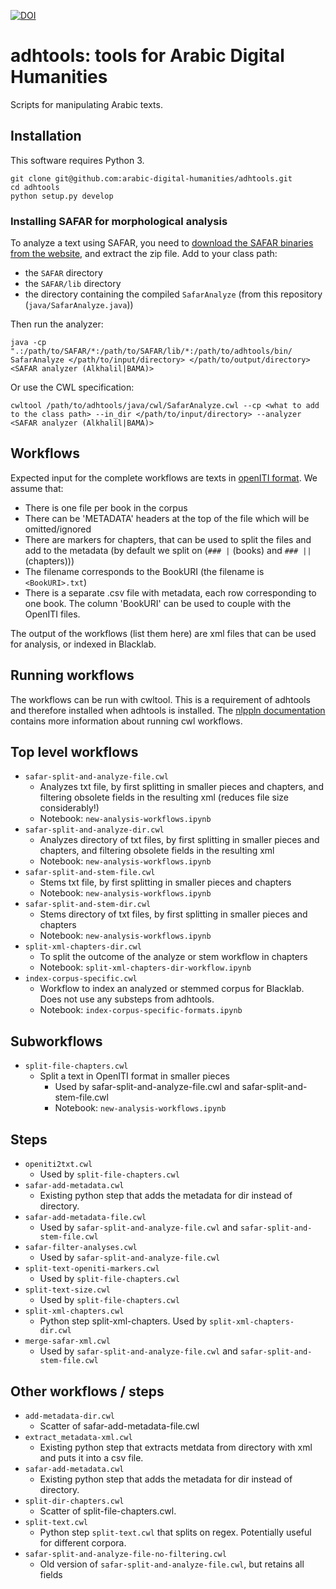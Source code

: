 [![DOI](https://zenodo.org/badge/118894019.svg)](https://zenodo.org/badge/latestdoi/118894019)

# adhtools: tools for Arabic Digital Humanities

Scripts for manipulating Arabic texts.

## Installation

This software requires Python 3.

```
git clone git@github.com:arabic-digital-humanities/adhtools.git
cd adhtools
python setup.py develop
```

### Installing SAFAR for morphological analysis

To analyze a text using SAFAR, you need to [download the SAFAR binaries from the website](http://arabic.emi.ac.ma/safar/?q=download), and extract the zip file.
Add to your class path:

* the `SAFAR` directory
* the `SAFAR/lib` directory
* the directory containing the compiled `SafarAnalyze` (from this repository (`java/SafarAnalyze.java`))

Then run the analyzer:
```
java -cp ".:/path/to/SAFAR/*:/path/to/SAFAR/lib/*:/path/to/adhtools/bin/ SafarAnalyze </path/to/input/directory> </path/to/output/directory> <SAFAR analyzer (Alkhalil|BAMA)>
```

Or use the CWL specification:
```
cwltool /path/to/adhtools/java/cwl/SafarAnalyze.cwl --cp <what to add to the class path> --in_dir </path/to/input/directory> --analyzer <SAFAR analyzer (Alkhalil|BAMA)>
```

## Workflows

Expected input for the complete workflows are texts in [openITI format](https://alraqmiyyat.github.io/2015/11-08.html). We assume that:
- There is one file per book in the corpus
- There can be 'METADATA' headers at the top of the file which will be omitted/ignored
- There are markers for chapters, that can be used to split the files and add to the metadata (by default we split on (`### |` (books) and `### ||` (chapters)))
- The filename corresponds to the BookURI (the filename is `<BookURI>.txt`)
- There is a separate .csv file with metadata, each row corresponding to one book. The column 'BookURI' can be used to couple with the OpenITI files.

The output of the workflows (list them here) are xml files that can be used for analysis, or indexed in Blacklab.

## Running workflows

The workflows can be run with cwltool. This is a requirement of adhtools and therefore installed when adhtools is installed. The
[nlppln documentation](https://nlppln.readthedocs.io/en/latest/running_workflows.html)
contains  more information about running cwl workflows.

## Top level workflows

* `safar-split-and-analyze-file.cwl`
	- Analyzes txt file, by first splitting in smaller pieces and chapters, and filtering obsolete fields in the resulting xml (reduces file size considerably!)
	- Notebook: `new-analysis-workflows.ipynb`
* `safar-split-and-analyze-dir.cwl`
	- Analyzes directory of txt files, by first splitting in smaller pieces and chapters, and filtering obsolete fields in the resulting xml
	- Notebook: `new-analysis-workflows.ipynb`
* `safar-split-and-stem-file.cwl`
	- Stems txt file, by first splitting in smaller pieces and chapters
	- Notebook: `new-analysis-workflows.ipynb`
* `safar-split-and-stem-dir.cwl`
	- Stems directory of txt files, by first splitting in smaller pieces and chapters
	- Notebook: `new-analysis-workflows.ipynb`
* `split-xml-chapters-dir.cwl`
	- To split the outcome of the analyze or stem workflow in chapters
	- Notebook: `split-xml-chapters-dir-workflow.ipynb`
* `index-corpus-specific.cwl`
	- Workflow to index an analyzed or stemmed corpus for Blacklab. Does not use any substeps from adhtools.
	- Notebook: `index-corpus-specific-formats.ipynb`

## Subworkflows

* `split-file-chapters.cwl`
  - Split a text in OpenITI format in smaller pieces
	- Used by safar-split-and-analyze-file.cwl and safar-split-and-stem-file.cwl
	- Notebook: `new-analysis-workflows.ipynb`

## Steps

* `openiti2txt.cwl`
	- Used by `split-file-chapters.cwl`
* `safar-add-metadata.cwl`
	- Existing python step that adds the metadata for dir instead of directory. 
* `safar-add-metadata-file.cwl`
	- Used by `safar-split-and-analyze-file.cwl` and `safar-split-and-stem-file.cwl`
* `safar-filter-analyses.cwl`
	- Used by `safar-split-and-analyze-file.cwl`
* `split-text-openiti-markers.cwl`
	- Used by `split-file-chapters.cwl`
* `split-text-size.cwl`
	- Used by `split-file-chapters.cwl`
* `split-xml-chapters.cwl`
	- Python step split-xml-chapters.  Used by `split-xml-chapters-dir.cwl`
* `merge-safar-xml.cwl`
  - Used by `safar-split-and-analyze-file.cwl` and `safar-split-and-stem-file.cwl`

## Other workflows / steps
* `add-metadata-dir.cwl`
	- Scatter of safar-add-metadata-file.cwl
* `extract_metadata-xml.cwl`
	- Existing python step that extracts metdata from directory with xml and puts it into a csv file.
* `safar-add-metadata.cwl`
	- Existing python step that adds the metadata for dir instead of directory. 
* `split-dir-chapters.cwl`
	- Scatter of split-file-chapters.cwl.
* `split-text.cwl`
	- Python step `split-text.cwl` that splits on regex. Potentially useful for different corpora. 
* `safar-split-and-analyze-file-no-filtering.cwl`
	- Old version of `safar-split-and-analyze-file.cwl`, but retains all fields
